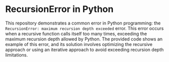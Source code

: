 # RecursionError in Python
This repository demonstrates a common error in Python programming: the `RecursionError: maximum recursion depth exceeded` error. This error occurs when a recursive function calls itself too many times, exceeding the maximum recursion depth allowed by Python.  The provided code shows an example of this error, and its solution involves optimizing the recursive approach or using an iterative approach to avoid exceeding recursion depth limitations.